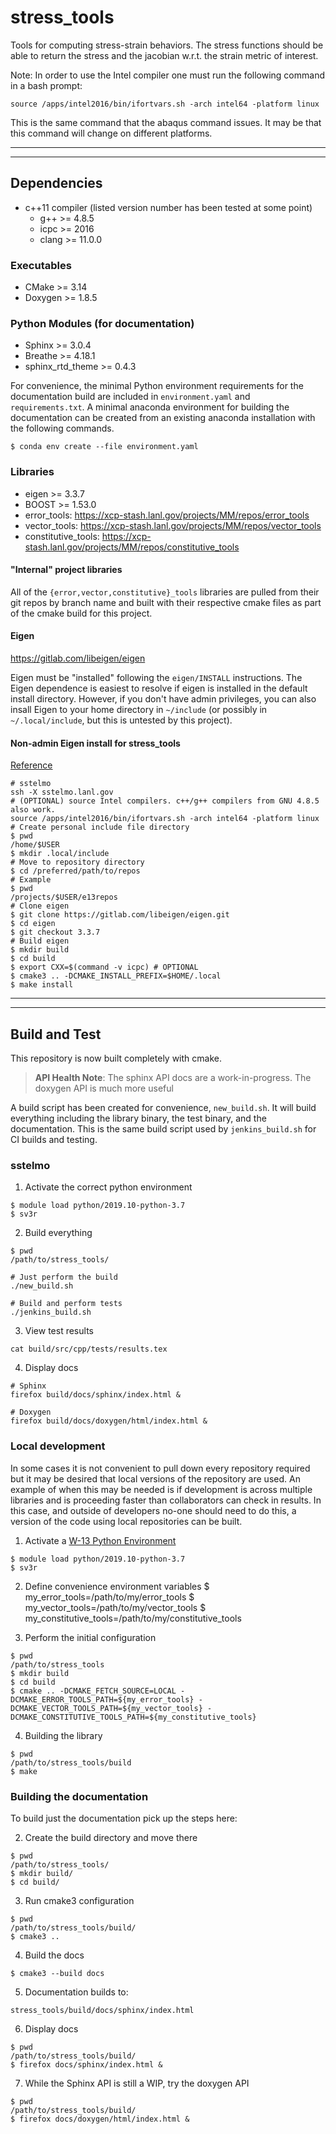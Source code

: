 # stress\_tools

Tools for computing stress-strain behaviors. The stress functions should be
able to return the stress and the jacobian w.r.t. the strain metric of
interest.

Note: In order to use the Intel compiler one must run the following command in a
bash prompt:

```
source /apps/intel2016/bin/ifortvars.sh -arch intel64 -platform linux
```

This is the same command that the abaqus command issues. It may be that
this command will change on different platforms.

---

---

## Dependencies

* c++11 compiler (listed version number has been tested at some point)
  * g++ >= 4.8.5
  * icpc >= 2016
  * clang >= 11.0.0

### Executables

* CMake >= 3.14
* Doxygen >= 1.8.5

### Python Modules (for documentation)

* Sphinx >= 3.0.4
* Breathe >= 4.18.1
* sphinx\_rtd\_theme >= 0.4.3

For convenience, the minimal Python environment requirements for the
documentation build are included in ``environment.yaml`` and
``requirements.txt``. A minimal anaconda environment for building the
documentation can be created from an existing anaconda installation with the
following commands.

```
$ conda env create --file environment.yaml
```

### Libraries

* eigen >= 3.3.7
* BOOST >= 1.53.0
* error\_tools: https://xcp-stash.lanl.gov/projects/MM/repos/error_tools
* vector\_tools: https://xcp-stash.lanl.gov/projects/MM/repos/vector_tools
* constitutive\_tools: https://xcp-stash.lanl.gov/projects/MM/repos/constitutive_tools

#### "Internal" project libraries

All of the ``{error,vector,constitutive}_tools`` libraries are pulled from their git repos by
branch name and built with their respective cmake files as part of the cmake
build for this project.

#### Eigen

https://gitlab.com/libeigen/eigen

Eigen must be "installed" following the ``eigen/INSTALL`` instructions. The
Eigen dependence is easiest to resolve if eigen is installed in the default
install directory.  However, if you don't have admin privileges, you can also
insall Eigen to your home directory in ``~/include`` (or possibly in
``~/.local/include``, but this is untested by this project).

#### Non-admin Eigen install for stress_tools
[Reference](https://unix.stackexchange.com/questions/36871/where-should-a-local-executable-be-placed)

```
# sstelmo
ssh -X sstelmo.lanl.gov
# (OPTIONAL) source Intel compilers. c++/g++ compilers from GNU 4.8.5 also work.
source /apps/intel2016/bin/ifortvars.sh -arch intel64 -platform linux
# Create personal include file directory
$ pwd
/home/$USER
$ mkdir .local/include
# Move to repository directory
$ cd /preferred/path/to/repos
# Example
$ pwd
/projects/$USER/e13repos
# Clone eigen
$ git clone https://gitlab.com/libeigen/eigen.git
$ cd eigen
$ git checkout 3.3.7
# Build eigen
$ mkdir build
$ cd build
$ export CXX=$(command -v icpc) # OPTIONAL
$ cmake3 .. -DCMAKE_INSTALL_PREFIX=$HOME/.local
$ make install
```

---

---

## Build and Test

This repository is now built completely with cmake.

> **API Health Note**: The sphinx API docs are a work-in-progress. The doxygen
> API is much more useful

A build script has been created for convenience, ``new_build.sh``. It will build
everything including the library binary, the test binary, and the documentation.
This is the same build script used by ``jenkins_build.sh`` for CI builds and
testing.

### sstelmo

1) Activate the correct python environment

```
$ module load python/2019.10-python-3.7
$ sv3r
```

2) Build everything

```
$ pwd
/path/to/stress_tools/

# Just perform the build
./new_build.sh

# Build and perform tests
./jenkins_build.sh
```

3) View test results

```
cat build/src/cpp/tests/results.tex
```

4) Display docs

```
# Sphinx
firefox build/docs/sphinx/index.html &

# Doxygen
firefox build/docs/doxygen/html/index.html &
```

### Local development

In some cases it is not convenient to pull down every repository required but it may be desired that local
versions of the repository are used. An example of when this may be needed is if development is across
multiple libraries and is proceeding faster than collaborators can check in results. In this case, and
outside of developers no-one should need to do this, a version of the code using local repositories can be
built.

1) Activate a [W-13 Python Environment](https://xcp-confluence.lanl.gov/display/PYT/The+W-13+Python+3+environment)

```
$ module load python/2019.10-python-3.7
$ sv3r
```

2) Define convenience environment variables
$ my_error_tools=/path/to/my/error_tools
$ my_vector_tools=/path/to/my/vector_tools
$ my_constitutive_tools=/path/to/my/constitutive_tools

3) Perform the initial configuration

```
$ pwd
/path/to/stress_tools
$ mkdir build
$ cd build
$ cmake .. -DCMAKE_FETCH_SOURCE=LOCAL -DCMAKE_ERROR_TOOLS_PATH=${my_error_tools} -DCMAKE_VECTOR_TOOLS_PATH=${my_vector_tools} -DCMAKE_CONSTITUTIVE_TOOLS_PATH=${my_constitutive_tools}
```

4) Building the library

```
$ pwd
/path/to/stress_tools/build
$ make
```


### Building the documentation

To build just the documentation pick up the steps here:

2) Create the build directory and move there

```
$ pwd
/path/to/stress_tools/
$ mkdir build/
$ cd build/
```

3) Run cmake3 configuration

```
$ pwd
/path/to/stress_tools/build/
$ cmake3 ..
```

4) Build the docs

```
$ cmake3 --build docs
```

5) Documentation builds to:

```
stress_tools/build/docs/sphinx/index.html
```

6) Display docs

```
$ pwd
/path/to/stress_tools/build/
$ firefox docs/sphinx/index.html &
```

7) While the Sphinx API is still a WIP, try the doxygen API

```
$ pwd
/path/to/stress_tools/build/
$ firefox docs/doxygen/html/index.html &
```
